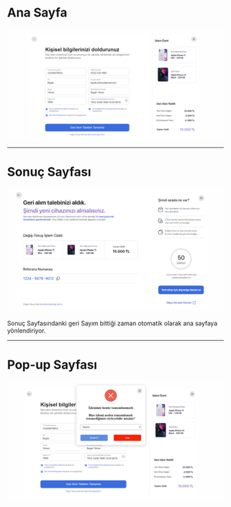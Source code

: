 

# Ana Sayfa
![Alt text](image.png)

<hr>

# Sonuç Sayfası

![Alt text](image-1.png)
 
 Sonuç Sayfasındanki geri Sayım bittiği zaman otomatik olarak ana sayfaya yönlendiriyor.

<hr>

# Pop-up Sayfası

![Alt text](image-2.png)